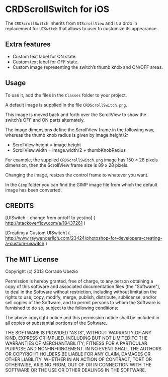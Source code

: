 CRDScrollSwitch for iOS
=======================

The `CRDScrollSwitch` inherits from `UIScrollView` and is a drop in replacement
for `UISwitch` that allows to user to customize its appearance.
 
 
Extra features
--------------
- Custom text label for ON state.
- Custom text label for OFF state.
- Custom image representing the switch’s thumb knob and ON/OFF areas.
 
 
Usage
-----
To use it, add the files in the `Classes` folder to your project.

A default image is supplied in the file `CRDScrollSwitch.png`.

This image is moved back and forth over the ScrollView
to show the switch’s OFF and ON parts alternately.
 
The image dimensions define the ScrollView frame in the following way,
whereas the thumb knob radius is given by image.height/2:
- ScrollView.height = image.height
- ScrollView.width = image.width/2 + thumbKnobRadius
 
For example, the supplied `CRDScrollSwitch.png` image has 150 × 28 pixels
dimension, then the ScrollView frame size is 89 x 28 pixels.
 
Changing the image, resizes the control frame to whatever you want.

In the `Gimp` folder you can find the GIMP image file from which
the default image has been converted.
 
 
CREDITS
-------
[UISwitch - change from on/off to yes/no]
( http://stackoverflow.com/a/10437261 )
 
[Creating a Custom UISwitch]
( http://www.raywenderlich.com/23424/photoshop-for-developers-creating-a-custom-uiswitch )


The MIT License
---------------
Copyright (c) 2013 Corrado Ubezio

Permission is hereby granted, free of charge, to any person obtaining a copy of
this software and associated documentation files (the "Software"), to deal in
the Software without restriction, including without limitation the rights to
use, copy, modify, merge, publish, distribute, sublicense, and/or sell copies of
the Software, and to permit persons to whom the Software is furnished to do so,
subject to the following conditions:

The above copyright notice and this permission notice shall be included in all
copies or substantial portions of the Software.

THE SOFTWARE IS PROVIDED "AS IS", WITHOUT WARRANTY OF ANY KIND, EXPRESS OR
IMPLIED, INCLUDING BUT NOT LIMITED TO THE WARRANTIES OF MERCHANTABILITY, FITNESS
FOR A PARTICULAR PURPOSE AND NON-INFRINGEMENT. IN NO EVENT SHALL THE AUTHORS OR
COPYRIGHT HOLDERS BE LIABLE FOR ANY CLAIM, DAMAGES OR OTHER LIABILITY, WHETHER
IN AN ACTION OF CONTRACT, TORT OR OTHERWISE, ARISING FROM, OUT OF OR IN
CONNECTION WITH THE SOFTWARE OR THE USE OR OTHER DEALINGS IN THE SOFTWARE.
